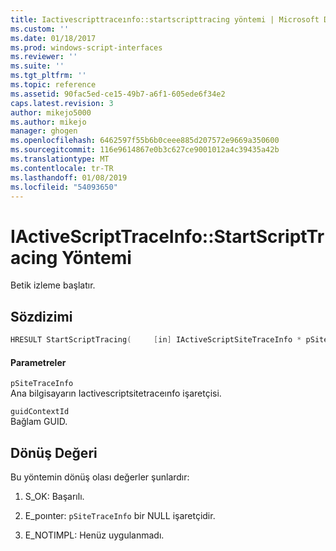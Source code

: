 ```yaml
---
title: Iactivescripttraceınfo::startscripttracing yöntemi | Microsoft Docs
ms.custom: ''
ms.date: 01/18/2017
ms.prod: windows-script-interfaces
ms.reviewer: ''
ms.suite: ''
ms.tgt_pltfrm: ''
ms.topic: reference
ms.assetid: 90fac5ed-ce15-49b7-a6f1-605ede6f34e2
caps.latest.revision: 3
author: mikejo5000
ms.author: mikejo
manager: ghogen
ms.openlocfilehash: 6462597f55b6b0ceee885d207572e9669a350600
ms.sourcegitcommit: 116e9614867e0b3c627ce9001012a4c39435a42b
ms.translationtype: MT
ms.contentlocale: tr-TR
ms.lasthandoff: 01/08/2019
ms.locfileid: "54093650"
---
```

# <a name="iactivescripttraceinfostartscripttracing-method"></a>IActiveScriptTraceInfo::StartScriptTracing Yöntemi
Betik izleme başlatır.  
  
## <a name="syntax"></a>Sözdizimi  
  
```cpp
HRESULT StartScriptTracing(     [in] IActiveScriptSiteTraceInfo * pSiteTraceInfo,     [in] GUID guidContextID );   
```  
  
#### <a name="parameters"></a>Parametreler  
 `pSiteTraceInfo`  
 Ana bilgisayarın Iactivescriptsitetraceınfo işaretçisi.  
  
 `guidContextId`  
 Bağlam GUID.  
  
## <a name="return-value"></a>Dönüş Değeri  
 Bu yöntemin dönüş olası değerler şunlardır:  
  
1.  S_OK: Başarılı.  
  
2.  E_poınter: `pSiteTraceInfo` bir NULL işaretçidir.  
  
3.  E_NOTIMPL: Henüz uygulanmadı.